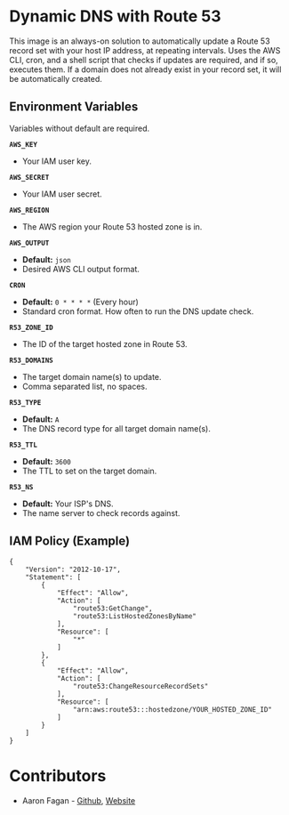 # Dynamic DNS with Route 53
This image is an always-on solution to automatically update a Route 53 record set with your host IP address, at repeating intervals. Uses the AWS CLI, cron, and a shell script that checks if updates are required, and if so, executes them. If a domain does not already exist in your record set, it will be automatically created.

## Environment Variables
Variables without default are required.

**`AWS_KEY`**
- Your IAM user key.

**`AWS_SECRET`**
- Your IAM user secret.

**`AWS_REGION`**
- The AWS region your Route 53 hosted zone is in.

**`AWS_OUTPUT`**
- **Default:** `json`
- Desired AWS CLI output format.

**`CRON`**
- **Default:** `0 * * * *` (Every hour)
- Standard cron format. How often to run the DNS update check.

**`R53_ZONE_ID`**
- The ID of the target hosted zone in Route 53.

**`R53_DOMAINS`**
- The target domain name(s) to update.
- Comma separated list, no spaces.

**`R53_TYPE`**
- **Default:** `A`
- The DNS record type for all target domain name(s).

**`R53_TTL`**
- **Default:** `3600`
- The TTL to set on the target domain.

**`R53_NS`**
- **Default:** Your ISP's DNS.
- The name server to check records against.


## IAM Policy (Example)
```
{
    "Version": "2012-10-17",
    "Statement": [
        {
            "Effect": "Allow",
            "Action": [
                "route53:GetChange",
                "route53:ListHostedZonesByName"
            ],
            "Resource": [
                "*"
            ]
        },
        {
            "Effect": "Allow",
            "Action": [
                "route53:ChangeResourceRecordSets"
            ],
            "Resource": [
                "arn:aws:route53:::hostedzone/YOUR_HOSTED_ZONE_ID"
            ]
        }
    ]
}
```

# Contributors
* Aaron Fagan - [Github](https://github.com/aaronfagan), [Website](https://www.aaronfagan.ca/)
